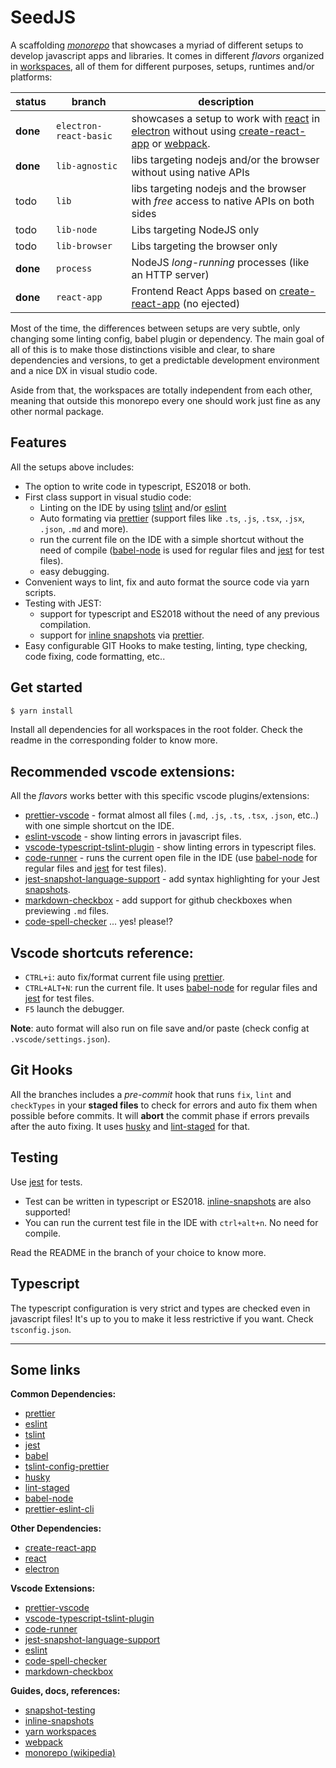 # SeedJS

A scaffolding _[monorepo]_ that showcases a myriad of different setups to
develop javascript apps and libraries. It comes in different _flavors_ organized
in [workspaces], all of them for different purposes, setups, runtimes and/or
platforms:

| status   | branch                 | description                                                                                         |
| -------- | ---------------------- | --------------------------------------------------------------------------------------------------- |
| **done** | `electron-react-basic` | showcases a setup to work with [react] in [electron] without using [create-react-app] or [webpack]. |
| **done** | `lib-agnostic`         | libs targeting nodejs and/or the browser without using native APIs                                  |
| todo     | `lib`                  | libs targeting nodejs and the browser with _free_ access to native APIs on both sides               |
| todo     | `lib-node`             | Libs targeting NodeJS only                                                                          |
| todo     | `lib-browser`          | Libs targeting the browser only                                                                     |
| **done** | `process`              | NodeJS _long-running_ processes (like an HTTP server)                                               |
| **done** | `react-app`            | Frontend React Apps based on [create-react-app] (no ejected)                                        |

Most of the time, the differences between setups are very subtle, only changing
some linting config, babel plugin or dependency. The main goal of all of this is
to make those distinctions visible and clear, to share dependencies and
versions, to get a predictable development environment and a nice DX in visual
studio code.

Aside from that, the workspaces are totally independent from each other, meaning
that outside this monorepo every one should work just fine as any other normal
package.

## Features

All the setups above includes:

- The option to write code in typescript, ES2018 or both.
- First class support in visual studio code:
  - Linting on the IDE by using [tslint] and/or [eslint]
  - Auto formating via [prettier] (support files like `.ts`, `.js`, `.tsx`,
    `.jsx`, `.json`, `.md` and more).
  - run the current file on the IDE with a simple shortcut without the need
    of compile ([babel-node] is used for regular files and [jest] for test
    files).
  - easy debugging.
- Convenient ways to lint, fix and auto format the source code via yarn scripts.
- Testing with JEST:
  - support for typescript and ES2018 without the need of any previous
    compilation.
  - support for [inline snapshots][inline-snapshots] via [prettier].
- Easy configurable GIT Hooks to make testing, linting, type checking, code
  fixing, code formatting, etc..

## Get started

```bash
$ yarn install
```

Install all dependencies for all workspaces in the root folder. Check the readme
in the corresponding folder to know more.

## Recommended vscode extensions:

All the _flavors_ works better with this specific vscode plugins/extensions:

- [prettier-vscode] - format almost all files (`.md`, `.js`, `.ts`, `.tsx`,
  `.json`, etc..) with one simple shortcut on the IDE.
- [eslint-vscode] - show linting errors in javascript files.
- [vscode-typescript-tslint-plugin] - show linting errors in typescript files.
- [code-runner] - runs the current open file in the IDE (use [babel-node] for
  regular files and [jest] for test files).
- [jest-snapshot-language-support] - add syntax highlighting for your Jest
  [snapshots][snapshot-testing].
- [markdown-checkbox] - add support for github checkboxes when previewing `.md`
  files.
- [code-spell-checker] ... yes! please!?

## Vscode shortcuts reference:

- `CTRL+i`: auto fix/format current file using [prettier].
- `CTRL+ALT+N`: run the current file. It uses [babel-node] for regular files and
  [jest] for test files.
- `F5` launch the debugger.

**Note**: auto format will also run on file save and/or paste (check config at
`.vscode/settings.json`).

## Git Hooks

All the branches includes a _pre-commit_ hook that runs `fix`, `lint` and
`checkTypes` in your **staged files** to check for errors and auto fix them when
possible before commits. It will **abort** the commit phase if errors prevails
after the auto fixing. It uses [husky] and [lint-staged] for that.

## Testing

Use [jest] for tests.

- Test can be written in typescript or ES2018. [inline-snapshots] are also supported!
- You can run the current test file in the IDE with `ctrl+alt+n`. No need for
  compile.

Read the README in the branch of your choice to know more.

## Typescript

The typescript configuration is very strict and types are checked even in
javascript files! It's up to you to make it less restrictive if you want. Check
`tsconfig.json`.

---

## Some links

**Common Dependencies:**

- [prettier]
- [eslint]
- [tslint]
- [jest]
- [babel]
- [tslint-config-prettier]
- [husky]
- [lint-staged]
- [babel-node]
- [prettier-eslint-cli]

[tslint]: https://palantir.github.io/tslint/
[prettier]: https://prettier.io/
[tslint-config-prettier]: https://github.com/prettier/tslint-config-prettier
[husky]: https://github.com/typicode/husky
[lint-staged]: https://www.npmjs.com/package/lint-staged
[jest]: https://jestjs.io/
[babel-node]: https://babeljs.io/docs/en/babel-node
[babel]: https://babeljs.io/
[eslint]: https://eslint.org/

**Other Dependencies:**

- [create-react-app]
- [react]
- [electron]

[create-react-app]: https://facebook.github.io/create-react-app/
[react]: https://reactjs.org/
[electron]: https://electronjs.org/

**Vscode Extensions:**

- [prettier-vscode]
- [vscode-typescript-tslint-plugin]
- [code-runner]
- [jest-snapshot-language-support]
- [eslint][eslint-vscode]
- [code-spell-checker]
- [markdown-checkbox]

[prettier-vscode]: https://marketplace.visualstudio.com/items?itemName=esbenp.prettier-vscode
[vscode-typescript-tslint-plugin]: https://marketplace.visualstudio.com/items?itemName=ms-vscode.vscode-typescript-tslint-plugin
[code-runner]: https://marketplace.visualstudio.com/items?itemName=formulahendry.code-runner
[jest-snapshot-language-support]: https://marketplace.visualstudio.com/items?itemName=tlent.jest-snapshot-language-support
[eslint-vscode]: https://marketplace.visualstudio.com/items?itemName=dbaeumer.vscode-eslint
[prettier-eslint-cli]: https://github.com/prettier/prettier-eslint-cli
[tslint]: https://palantir.github.io/tslint/
[code-spell-checker]: https://marketplace.visualstudio.com/items?itemName=streetsidesoftware.code-spell-checker
[markdown-checkbox]: https://marketplace.visualstudio.com/items?itemName=bierner.markdown-checkbox

**Guides, docs, references:**

- [snapshot-testing]
- [inline-snapshots]
- [yarn workspaces][workspaces]
- [webpack]
- [monorepo (wikipedia)][monorepo]

[snapshot-testing]: https://jestjs.io/docs/en/snapshot-testing
[inline-snapshots]: https://jestjs.io/docs/en/snapshot-testing#inline-snapshots
[workspaces]: https://yarnpkg.com/lang/en/docs/workspaces/
[webpack]: https://webpack.js.org/
[monorepo]: https://en.wikipedia.org/wiki/Monorepo
